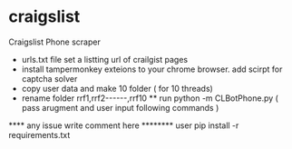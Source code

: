 # craigslist
Craigslist Phone scraper
* urls.txt file set a listting url of crailgist pages
* install tampermonkey exteions to your chrome browser. add scirpt for captcha solver 
* copy user data and make 10 folder ( for 10 threads)
* rename folder rrf1,rrf2------,rrf10
** run python -m CLBotPhone.py ( pass arugment and user input following commands )

**** any issue write comment here ********
user pip install -r requirements.txt

